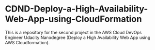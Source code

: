 # CDND-Deploy-a-High-Availability-Web-App-using-CloudFormation

This is a repository for the second project in the AWS Cloud DevOps Engineer Udacity Nanodegree (Deploy a High Availability Web App using AWS Cloudformation).